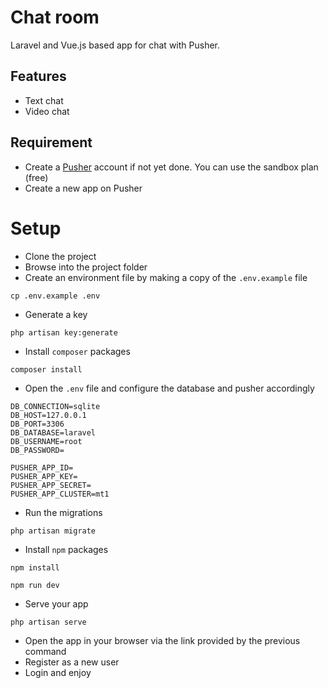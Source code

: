 # Chat room

Laravel and Vue.js based app for chat with Pusher.

## Features

- Text chat
- Video chat

## Requirement

- Create a [Pusher](https://pusher.com/) account if not yet done. You can use the sandbox plan (free)
- Create a new app on Pusher

# Setup

- Clone the project
- Browse into the project folder
- Create an environment file by making a copy of the `.env.example` file
```
cp .env.example .env
```
- Generate a key
```
php artisan key:generate
```
- Install `composer` packages
```
composer install
```
- Open the `.env` file and configure the database and pusher accordingly

```
DB_CONNECTION=sqlite
DB_HOST=127.0.0.1
DB_PORT=3306
DB_DATABASE=laravel
DB_USERNAME=root
DB_PASSWORD=
```
```
PUSHER_APP_ID=
PUSHER_APP_KEY=
PUSHER_APP_SECRET=
PUSHER_APP_CLUSTER=mt1
```
- Run the migrations
```
php artisan migrate
```

- Install `npm` packages
```
npm install
```
```
npm run dev
```
- Serve your app
```
php artisan serve
```
- Open the app in your browser via the link provided by the previous command
- Register as a new user
- Login and enjoy
